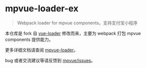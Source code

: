 # mpvue-loader-ex

>Webpack loader for mpvue components，支持支付宝小程序

本仓库是 fork 自 [vue-loader](https://github.com/vuejs/vue-loader) 修改而来，主要为 webpack 打包 mpvue components 提供能力。

更多详细文档请查阅 [mpvue-loader](http://mpvue.com/build/mpvue-loader)。

bug 或者交流建议等请反馈到 [mpvue/issues](https://github.com/Meituan-Dianping/mpvue/issues)。
